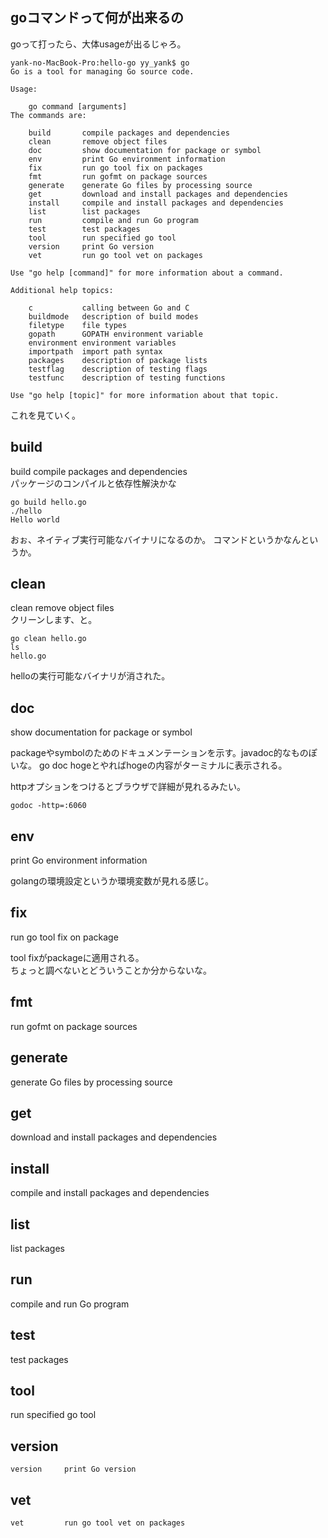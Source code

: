 

## goコマンドって何が出来るの

goって打ったら、大体usageが出るじゃろ。

```
yank-no-MacBook-Pro:hello-go yy_yank$ go
Go is a tool for managing Go source code.

Usage:

	go command [arguments]
The commands are:

	build       compile packages and dependencies
	clean       remove object files
	doc         show documentation for package or symbol
	env         print Go environment information
	fix         run go tool fix on packages
	fmt         run gofmt on package sources
	generate    generate Go files by processing source
	get         download and install packages and dependencies
	install     compile and install packages and dependencies
	list        list packages
	run         compile and run Go program
	test        test packages
	tool        run specified go tool
	version     print Go version
	vet         run go tool vet on packages

Use "go help [command]" for more information about a command.

Additional help topics:

	c           calling between Go and C
	buildmode   description of build modes
	filetype    file types
	gopath      GOPATH environment variable
	environment environment variables
	importpath  import path syntax
	packages    description of package lists
	testflag    description of testing flags
	testfunc    description of testing functions

Use "go help [topic]" for more information about that topic.
```


これを見ていく。

## build

build       compile packages and dependencies  
パッケージのコンパイルと依存性解決かな

```
go build hello.go
./hello
Hello world
```
おぉ、ネイティブ実行可能なバイナリになるのか。
コマンドというかなんというか。

## clean

clean       remove object files  
クリーンします、と。

```
go clean hello.go
ls
hello.go
```
helloの実行可能なバイナリが消された。


## doc
show documentation for package or symbol

packageやsymbolのためのドキュメンテーションを示す。javadoc的なものぽいな。
go doc hogeとやればhogeの内容がターミナルに表示される。

httpオプションをつけるとブラウザで詳細が見れるみたい。
```
godoc -http=:6060
```
	
## env
print Go environment information

golangの環境設定というか環境変数が見れる感じ。

## fix
run go tool fix on package

tool fixがpackageに適用される。  
ちょっと調べないとどういうことか分からないな。

## fmt
run gofmt on package sources
	
## generate 
generate Go files by processing source

## get
download and install packages and dependencies

## install
compile and install packages and dependencies

## list
list packages

## run
compile and run Go program

## test
test packages
	
## tool
run specified go tool

## version
	version     print Go version
	
## vet
	vet         run go tool vet on packages

